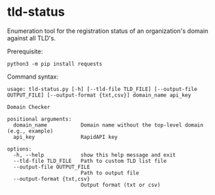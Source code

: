 # tld-status
Enumeration tool for the registration status of an organization's domain against all TLD's.

Prerequisite:
```
python3 -m pip install requests
```

Command syntax:
```
usage: tld-status.py [-h] [--tld-file TLD_FILE] [--output-file OUTPUT_FILE] [--output-format {txt,csv}] domain_name api_key

Domain Checker

positional arguments:
  domain_name           Domain name without the top-level domain (e.g., example)
  api_key               RapidAPI key

options:
  -h, --help            show this help message and exit
  --tld-file TLD_FILE   Path to custom TLD list file
  --output-file OUTPUT_FILE
                        Path to output file
  --output-format {txt,csv}
                        Output format (txt or csv)
```
